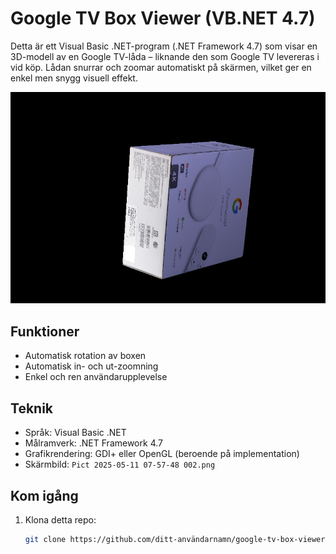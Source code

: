 # Google TV Box Viewer (VB.NET 4.7)

Detta är ett Visual Basic .NET-program (.NET Framework 4.7) som visar en 3D-modell av en Google TV-låda – liknande den som Google TV levereras i vid köp. Lådan snurrar och zoomar automatiskt på skärmen, vilket ger en enkel men snygg visuell effekt.

![Skärmbild](Pict%202025-05-11%2007-57-48%20002.png)

## Funktioner

- Automatisk rotation av boxen
- Automatisk in- och ut-zoomning
- Enkel och ren användarupplevelse

## Teknik

- Språk: Visual Basic .NET
- Målramverk: .NET Framework 4.7
- Grafikrendering: GDI+ eller OpenGL (beroende på implementation)
- Skärmbild: `Pict 2025-05-11 07-57-48 002.png`

## Kom igång

1. Klona detta repo:
   ```bash
   git clone https://github.com/ditt-användarnamn/google-tv-box-viewer.git
